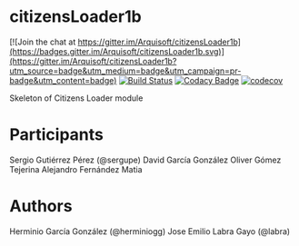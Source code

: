 # citizensLoader1b

[![Join the chat at https://gitter.im/Arquisoft/citizensLoader1b](https://badges.gitter.im/Arquisoft/citizensLoader1b.svg)](https://gitter.im/Arquisoft/citizensLoader1b?utm_source=badge&utm_medium=badge&utm_campaign=pr-badge&utm_content=badge)
[![Build Status](https://travis-ci.org/Arquisoft/citizensLoader1b.svg?branch=master)](https://travis-ci.org/Arquisoft/citizensLoader1b)
[![Codacy Badge](https://api.codacy.com/project/badge/Grade/e680327c40a44a6b8378a8171066e341)](https://www.codacy.com/app/jelabra/citizensLoader1b?utm_source=github.com&utm_medium=referral&utm_content=Arquisoft/citizensLoader1b&utm_campaign=badger)
[![codecov](https://codecov.io/gh/Arquisoft/citizensLoader1b/branch/master/graph/badge.svg)](https://codecov.io/gh/Arquisoft/citizensLoader1b)

Skeleton of Citizens Loader module

# Participants

Sergio Gutiérrez Pérez (@sergupe)
David García González
Oliver Gómez Tejerina
Alejandro Fernández Matia

# Authors

Herminio García González (@herminiogg)
Jose Emilio Labra Gayo (@labra)
